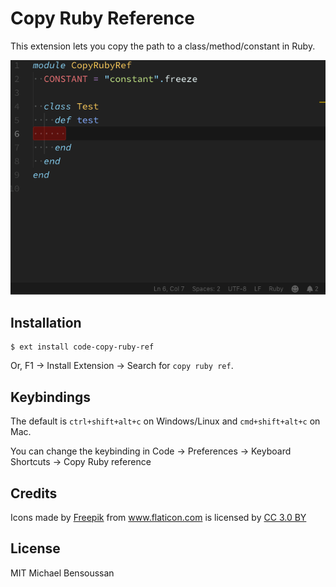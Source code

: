 # Copy Ruby Reference

This extension lets you copy the path to a class/method/constant in Ruby.

![Copy Ruby reference Preview](https://raw.githubusercontent.com/mickey/code-copy-ruby-ref/master/demo.gif)

## Installation
```
$ ext install code-copy-ruby-ref
```

Or, F1 → Install Extension → Search for `copy ruby ref`.

## Keybindings

The default is `ctrl+shift+alt+c` on Windows/Linux and `cmd+shift+alt+c` on Mac.

You can change the keybinding in Code → Preferences → Keyboard Shortcuts → Copy Ruby reference

## Credits

<div>Icons made by <a href="http://www.freepik.com" title="Freepik">Freepik</a> from <a href="https://www.flaticon.com/" title="Flaticon">www.flaticon.com</a> is licensed by <a href="http://creativecommons.org/licenses/by/3.0/" title="Creative Commons BY 3.0" target="_blank">CC 3.0 BY</a></div>

## License

MIT Michael Bensoussan
